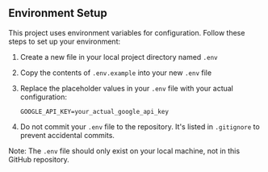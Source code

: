 ## Environment Setup

This project uses environment variables for configuration. Follow these steps to set up your environment:

1. Create a new file in your local project directory named `.env`

2. Copy the contents of `.env.example` into your new `.env` file

3. Replace the placeholder values in your `.env` file with your actual configuration:
   ```
   GOOGLE_API_KEY=your_actual_google_api_key
   ```

4. Do not commit your `.env` file to the repository. It's listed in `.gitignore` to prevent accidental commits.

Note: The `.env` file should only exist on your local machine, not in this GitHub repository.
